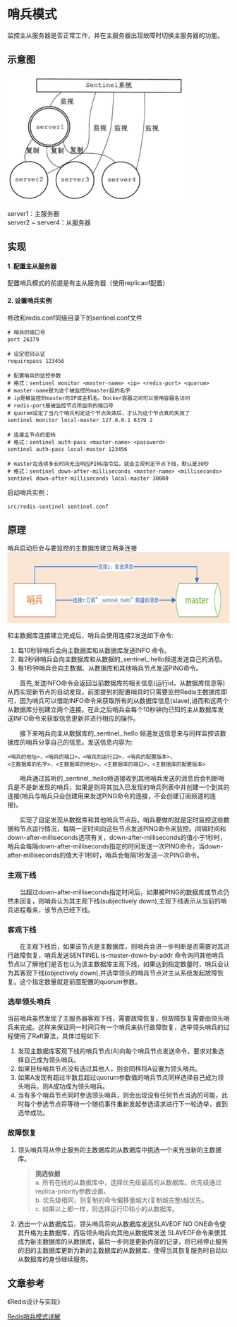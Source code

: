 # 哨兵模式
监控主从服务器是否正常工作，并在主服务器出现故障时切换主服务器的功能。

## 示意图
<img src="https://raw.githubusercontent.com/dark-tone/notes/main/Redis/imgs/16-1.jpg" weight="400" height="290">

server1：主服务器<br>
server2 ~ server4：从服务器

## 实现
#### 1. 配置主从服务器
配置哨兵模式的前提是有主从服务器（使用replicaof配置）
#### 2. 设置哨兵实例
修改和redis.conf同级目录下的sentinel.conf文件
```
# 哨兵的端口号
port 26379

# 设定密码认证
requirepass 123456

# 配置哨兵的监控参数
# 格式：sentinel monitor <master-name> <ip> <redis-port> <quorum>
# master-name是为这个被监控的master起的名字
# ip是被监控的master的IP或主机名。Docker容器之间可以使用容器名访问
# redis-port是被监控节点所监听的端口号
# quorom设定了当几个哨兵判定这个节点失效后，才认为这个节点真的失效了
sentinel monitor local-master 127.0.0.1 6379 2

# 连接主节点的密码
# 格式：sentinel auth-pass <master-name> <password>
sentinel auth-pass local-master 123456

# master在连续多长时间无法响应PING指令后，就会主观判定节点下线，默认是30秒
# 格式：sentinel down-after-milliseconds <master-name> <milliseconds>
sentinel down-after-milliseconds local-master 30000
```
启动哨兵实例：
```
src/redis-sentinel sentinel.conf 
```

## 原理
哨兵启动后会与要监控的主数据库建立两条连接<br>
<img src="https://raw.githubusercontent.com/dark-tone/notes/main/Redis/imgs/16-2.jpg" weight="677" height="161">

和主数据库连接建立完成后，哨兵会使用连接2发送如下命令:
1. 每10秒钟哨兵会向主数据库和从数据库发送INFO 命令。
2. 每2秒钟哨兵会向主数据库和从数据的_sentinel_:hello频道发送自己的消息。
3. 每1秒钟哨兵会向主数据、从数据库和其他哨兵节点发送PING命令。

&emsp;&emsp;首先,发送INFO命令会返回当前数据库的相关信息(运行id，从数据库信息等)从而实现新节点的自动发现，前面提到的配置哨兵时只需要监控Redis主数据库即可，因为哨兵可以借助INFO命令来获取所有的从数据库信息(slave),进而和这两个从数据库分别建立两个连接。在此之后哨兵会每个10秒钟向已知的主从数据库发送INFO命令来获取信息更新并进行相应的操作。

&emsp;&emsp;接下来哨兵向主从数据库的_sentinel_:hello 频道发送信息来与同样监控该数据库的哨兵分享自己的信息。发送信息内容为:
```
<哨兵的地址>，<哨兵的端口>，<哨兵的运行ID>，<哨兵的配置版本>，
<主数据库的名字>，<主数据库的地址>，<主数据库的端口>，<主数据库的配置版本>
```
&emsp;&emsp;哨兵通过监听的_sentinel_:hello频道接收到其他哨兵发送的消息后会判断哨兵是不是新发现的哨兵，如果是则将其加入已发现的哨兵列表中并创建一个到其的连接(哨兵与哨兵只会创建用来发送PING命令的连接，不会创建订阅频道的连接)。

&emsp;&emsp;实现了自定发现从数据库和其他哨兵节点后，哨兵要做的就是定时监控这些数据和节点运行情况，每隔一定时间向这些节点发送PING命令来监控。间隔时间和down-after-milliseconds选项有关，down-after-milliseconds的值小于1秒时，哨兵会每隔down-after-milliseconds指定的时间发送一次PING命令，当down-after-milliseconds的值大于1秒时，哨兵会每隔1秒发送一次PING命令。

### 主观下线
&emsp;&emsp;当超过down-after-milliseconds指定时间后，如果被PING的数据库或节点仍然未回复，则哨兵认为其主观下线(subjectively down),主观下线表示从当前的哨兵进程看来，该节点已经下线。

### 客观下线
&emsp;&emsp;在主观下线后，如果该节点是主数据库，则哨兵会进一步判断是否需要对其进行故障恢复，哨兵发送SENTINEL is-master-down-by-addr 命令询问其他哨兵节点以了解他们是否也认为该主数据库主观下线，如果达到指定数量时，哨兵会认为其客观下线(objectively down),并选举领头的哨兵节点对主从系统发起故障恢复。这个指定数量就是前面配置的quorum参数。

### 选举领头哨兵
当前哨兵虽然发现了主服务器客观下线，需要故障恢复，但故障恢复需要由领头哨兵来完成。这样来保证同一时间只有一个哨兵来执行故障恢复，选举领头哨兵的过程使用了Raft算法，具体过程如下:
1. 发现主数据库客观下线的哨兵节点(A)向每个哨兵节点发送命令，要求对象选择自己成为领头哨兵。
2. 如果目标哨兵节点没有选过其他人，则会同样将A设置为领头哨兵。
3. 如果A发现有超过半数且超过quorum参数值的哨兵节点同样选择自己成为领头哨兵，则A成功成为领头哨兵。
4. 当有多个哨兵节点同时参选领头哨兵，则会出现没有任何节点当选的可能，此时每个参选节点将等待一个随机事件重新发起参选请求进行下一轮选举，直到选举成功。

### 故障恢复
1. 领头哨兵将从停止服务的主数据库的从数据库中挑选一个来充当新的主数据库。
    > **挑选依据**<br>
a. 所有在线的从数据库中，选择优先级最高的从数据库。优先级通过replica-priority参数设置。<br>
b. 优先级相同，则复制的命令偏移量越大(复制越完整)越优先。<br>
c. 如果以上都一样，则选择运行ID较小的从数据库。
2. 选出一个从数据库后，领头哨兵将向从数据库发送SLAVEOF NO ONE命令使其升格为主数据库，而后领头哨兵向其他从数据库发送 SLAVEOF命令来使其成为新主数据库的从数据库，最后一步则是更新内部的记录，将已经停止服务的旧的主数据库更新为新的主数据库的从数据库，使得当其恢复服务时自动以从数据库的身份继续服务。


## 文章参考
《Redis设计与实现》

[Redis哨兵模式详解](https://cloud.tencent.com/developer/article/1409270)